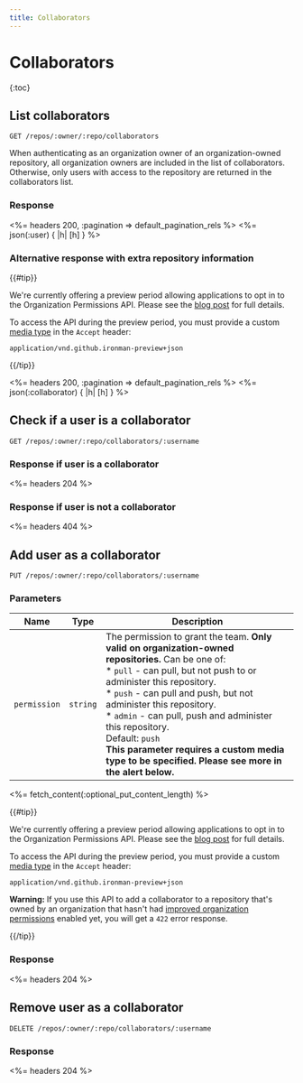 ```yaml
---
title: Collaborators
---
```


# Collaborators

{:toc}

<a id="list" />

## List collaborators

    GET /repos/:owner/:repo/collaborators

When authenticating as an organization owner of an organization-owned
repository, all organization owners are included in the list of collaborators.
Otherwise, only users with access to the repository are returned in the
collaborators list.

### Response

<%= headers 200, :pagination => default_pagination_rels %>
<%= json(:user) { |h| [h] } %>

### Alternative response with extra repository information

{{#tip}}

We're currently offering a preview period allowing applications to opt in to the Organization Permissions API. Please see the [blog post](/changes/2015-06-24-api-enhancements-for-working-with-organization-permissions/) for full details.

To access the API during the preview period, you must provide a custom [media type](/v3/media) in the `Accept` header:

```
application/vnd.github.ironman-preview+json
```

{{/tip}}

<%= headers 200, :pagination => default_pagination_rels %>
<%= json(:collaborator) { |h| [h] } %>

## Check if a user is a collaborator

    GET /repos/:owner/:repo/collaborators/:username

### Response if user is a collaborator

<%= headers 204 %>

### Response if user is not a collaborator

<%= headers 404 %>

## Add user as a collaborator

    PUT /repos/:owner/:repo/collaborators/:username

### Parameters

Name | Type | Description
-----|------|--------------
`permission`|`string` | The permission to grant the team. **Only valid on organization-owned repositories.** Can be one of:<br/> * `pull` - can pull, but not push to or administer this repository.<br/> * `push` - can pull and push, but not administer this repository.<br/> * `admin` -  can pull, push and administer this repository.<br/>Default: `push`<br/>**This parameter requires a custom media type to be specified. Please see more in the alert below.**

<%= fetch_content(:optional_put_content_length) %>


{{#tip}}

We're currently offering a preview period allowing applications to opt in to the Organization Permissions API. Please see the [blog post](/changes/2015-06-24-api-enhancements-for-working-with-organization-permissions/) for full details.

To access the API during the preview period, you must provide a custom [media type](/v3/media) in the `Accept` header:

```
application/vnd.github.ironman-preview+json
```

**Warning:** If you use this API to add a collaborator to a repository that's owned by an organization that hasn't had [improved organization permissions](https://github.com/blog/2020-improved-organization-permissions) enabled yet, you will get a `422` error response.

{{/tip}}

### Response

<%= headers 204 %>

## Remove user as a collaborator

    DELETE /repos/:owner/:repo/collaborators/:username

### Response

<%= headers 204 %>
